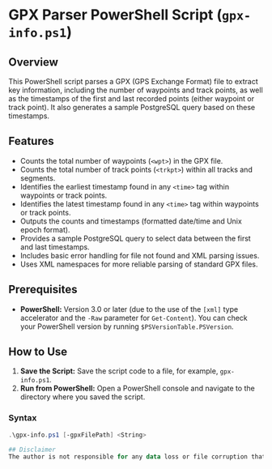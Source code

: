 # GPX Parser PowerShell Script (`gpx-info.ps1`)

## Overview

This PowerShell script parses a GPX (GPS Exchange Format) file to extract key information, including the number of waypoints and track points, as well as the timestamps of the first and last recorded points (either waypoint or track point). It also generates a sample PostgreSQL query based on these timestamps.

## Features

* Counts the total number of waypoints (`<wpt>`) in the GPX file.
* Counts the total number of track points (`<trkpt>`) within all tracks and segments.
* Identifies the earliest timestamp found in any `<time>` tag within waypoints or track points.
* Identifies the latest timestamp found in any `<time>` tag within waypoints or track points.
* Outputs the counts and timestamps (formatted date/time and Unix epoch format).
* Provides a sample PostgreSQL query to select data between the first and last timestamps.
* Includes basic error handling for file not found and XML parsing issues.
* Uses XML namespaces for more reliable parsing of standard GPX files.

## Prerequisites

* **PowerShell:** Version 3.0 or later (due to the use of the `[xml]` type accelerator and the `-Raw` parameter for `Get-Content`). You can check your PowerShell version by running `$PSVersionTable.PSVersion`.

## How to Use

1.  **Save the Script:** Save the script code to a file, for example, `gpx-info.ps1`.
2.  **Run from PowerShell:** Open a PowerShell console and navigate to the directory where you saved the script.

### Syntax

```powershell
.\gpx-info.ps1 [-gpxFilePath] <String>

## Disclaimer
The author is not responsible for any data loss or file corruption that may occur as a result of using this script. **Use at your own risk and always back up important data.**